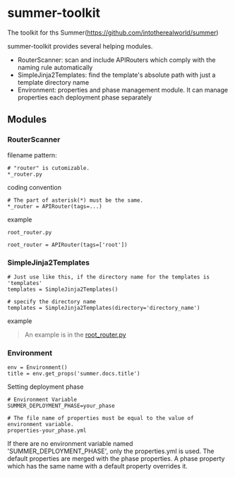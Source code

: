 # summer-toolkit

The toolkit for ths Summer(https://github.com/intotherealworld/summer)

summer-toolkit provides several helping modules.
- RouterScanner: scan and include APIRouters which comply with the naming rule automatically
- SimpleJinja2Templates: find the template's absolute path with just a template directory name
- Environment: properties and phase management module. It can manage properties each deployment phase separately

## Modules

### RouterScanner
filename pattern:
```
# "router" is cutomizable.
*_router.py
```
coding convention
```
# The part of asterisk(*) must be the same.
*_router = APIRouter(tags=...)
```
example
```
root_router.py

root_router = APIRouter(tags=['root'])
```

### SimpleJinja2Templates
```
# Just use like this, if the directory name for the templates is 'templates'
templates = SimpleJinja2Templates()

# specify the directory name
templates = SimpleJinja2Templates(directory='directory_name')
```
example
> An example is in the [root_router.py](https://github.com/intotherealworld/summer/blob/main/summer/root_router.py)

### Environment
```
env = Environment()
title = env.get_props('summer.docs.title')
```
Setting deployment phase
```
# Environment Variable
SUMMER_DEPLOYMENT_PHASE=your_phase

# The file name of properties must be equal to the value of environment variable.
properties-your_phase.yml
```
If there are no environment variable named 'SUMMER_DEPLOYMENT_PHASE', only the properties.yml is used. The default properties are merged with the phase properties. A phase property which has the same name with a default property overrides it.
